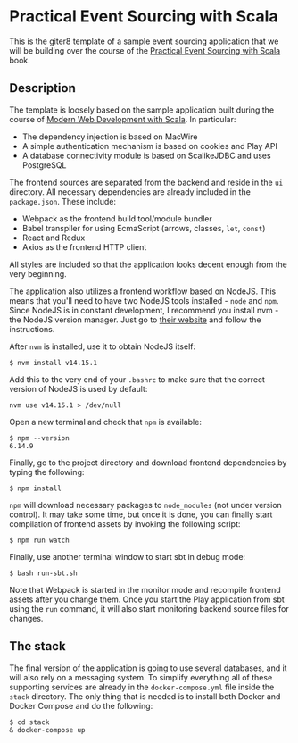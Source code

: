 # Practical Event Sourcing with Scala

This is the giter8 template of a sample event sourcing application that we will be building over the course of the [Practical Event Sourcing with Scala](https://leanpub.com/practical-event-sourcing-with-scala) book.

## Description

The template is loosely based on the sample application built during the course of [Modern Web Development with Scala](https://leanpub.com/modern-web-development-with-scala). In particular:

* The dependency injection is based on MacWire
* A simple authentication mechanism is based on cookies and Play API
* A database connectivity module is based on ScalikeJDBC and uses PostgreSQL

The frontend sources are separated from the backend and reside in the `ui` directory. All necessary dependencies are already included in the `package.json`. These include:

* Webpack as the frontend build tool/module bundler
* Babel transpiler for using EcmaScript (arrows, classes, `let`, `const`)
* React and Redux
* Axios as the frontend HTTP client

All styles are included so that the application looks decent enough from the very beginning.

The application also utilizes a frontend workflow based on NodeJS. This means that you'll need to have two NodeJS tools installed - `node` and `npm`. Since NodeJS is in constant development, I recommend you install nvm - the NodeJS version manager. Just go to [their website](https://github.com/creationix/nvm#install-script) and follow the instructions. 

After `nvm` is installed, use it to obtain NodeJS itself:

```
$ nvm install v14.15.1
```

Add this to the very end of your `.bashrc` to make sure that the correct version of NodeJS is used by default:

```
nvm use v14.15.1 > /dev/null
```

Open a new terminal and check that `npm` is available:

```
$ npm --version
6.14.9
```

Finally, go to the project directory and download frontend dependencies by typing the following:

```
$ npm install
```

`npm` will download necessary packages to `node_modules` (not under version control). It may take some time, but once it is done, you can finally start compilation of frontend assets by invoking the following script:

```
$ npm run watch
```

Finally, use another terminal window to start sbt in debug mode:

```
$ bash run-sbt.sh
```

Note that Webpack is started in the monitor mode and recompile frontend assets after you change them. Once you start the Play application from sbt using the `run` command, it will also start monitoring backend source files for changes.

## The stack

The final version of the application is going to use several databases, and it will also rely on a messaging system. To simplify everything all of these supporting services are already in the `docker-compose.yml` file inside the `stack` directory. The only thing that is needed is to install both Docker and Docker Compose and do the following:

```
$ cd stack
& docker-compose up
```
